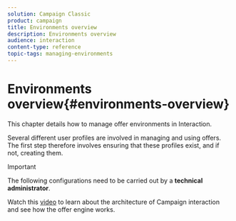 ```yaml
---
solution: Campaign Classic
product: campaign
title: Environments overview
description: Environments overview
audience: interaction
content-type: reference
topic-tags: managing-environments
---
```


# Environments overview{#environments-overview}

This chapter details how to manage offer environments in Interaction.

Several different user profiles are involved in managing and using offers. The first step therefore involves ensuring that these profiles exist, and if not, creating them.

>[!IMPORTANT]
>
>The following configurations need to be carried out by a **technical administrator**.

Watch this [video](https://helpx.adobe.com/campaign/classic/how-to/architecture-of-acs-v6.html?playlist=/ccx/v1/collection/product/campaign/classic/segment/digital-marketers/explevel/intermediate/applaunch/get-started/collection.ccx.js&ref=helpx.adobe.com) to learn about the architecture of Campaign interaction and see how the offer engine works.
